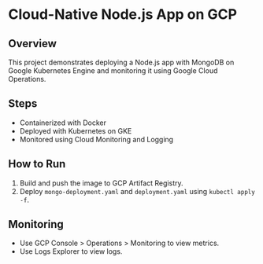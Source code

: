 # Cloud-Native Node.js App on GCP

## Overview
This project demonstrates deploying a Node.js app with MongoDB on Google Kubernetes Engine and monitoring it using Google Cloud Operations.

## Steps
- Containerized with Docker
- Deployed with Kubernetes on GKE
- Monitored using Cloud Monitoring and Logging

## How to Run
1. Build and push the image to GCP Artifact Registry.
2. Deploy `mongo-deployment.yaml` and `deployment.yaml` using `kubectl apply -f`.

## Monitoring
- Use GCP Console > Operations > Monitoring to view metrics.
- Use Logs Explorer to view logs.

